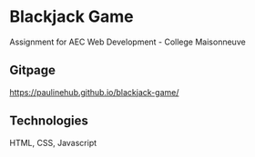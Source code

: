 # Blackjack Game

Assignment for AEC Web Development - College Maisonneuve

## Gitpage 
https://paulinehub.github.io/blackjack-game/

## Technologies
HTML, CSS, Javascript 

